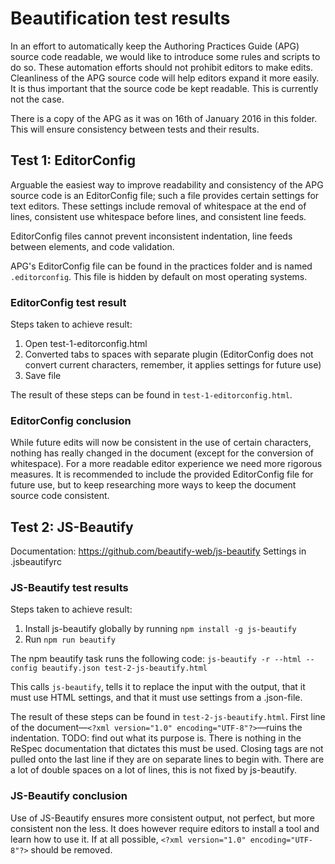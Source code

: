 # Beautification test results

In an effort to automatically keep the Authoring Practices Guide (APG) source
code readable, we would like to introduce some rules and scripts to do so.
These automation efforts should not prohibit editors to make edits.
Cleanliness of the APG source code will help editors expand it more easily.
It is thus important that the source code be kept readable.
This is currently not the case.

There is a copy of the APG as it was on 16th of January 2016 in this folder.
This will ensure consistency between tests and their results.

## Test 1: EditorConfig

Arguable the easiest way to improve readability and consistency of the APG
source code is an EditorConfig file; such a file provides certain settings
for text editors. These settings include removal of whitespace at the end of
lines, consistent use whitespace before lines, and consistent line feeds.

EditorConfig files cannot prevent inconsistent indentation,
line feeds between elements, and code validation.

APG's EditorConfig file can be found in the practices folder and is named
`.editorconfig`. This file is hidden by default on most operating systems.

### EditorConfig test result

Steps taken to achieve result:

1. Open test-1-editorconfig.html
2. Converted tabs to spaces with separate plugin
   (EditorConfig does not convert current characters, remember,
   it applies settings for future use)
3. Save file

The result of these steps can be found in `test-1-editorconfig.html`.

### EditorConfig conclusion

While future edits will now be consistent in the use of certain characters,
nothing has really changed in the document
(except for the conversion of whitespace).
For a more readable editor experience we need more rigorous measures.
It is recommended to include the provided EditorConfig file for future use,
but to keep researching more ways to keep the document source code consistent.

## Test 2: JS-Beautify

Documentation: https://github.com/beautify-web/js-beautify
Settings in .jsbeautifyrc

### JS-Beautify test results

Steps taken to achieve result:

1. Install js-beautify globally by running `npm install -g js-beautify`
2. Run `npm run beautify`

The npm beautify task runs the following code:
`js-beautify -r --html --config beautify.json test-2-js-beautify.html`

This calls `js-beautify`, tells it to replace the input with the output,
that it must use HTML settings, and that it must use settings from a .json-file.

The result of these steps can be found in `test-2-js-beautify.html`.
First line of the document—`<?xml version="1.0" encoding="UTF-8"?>`—ruins
the indentation. TODO: find out what its purpose is.
There is nothing in the ReSpec documentation that dictates this must be used.
Closing tags are not pulled onto the last line if they are on separate lines
to begin with.
There are a lot of double spaces on a lot of lines,
this is not fixed by js-beautify.


### JS-Beautify conclusion

Use of JS-Beautify ensures more consistent output, not perfect,
but more consistent non the less.
It does however require editors to install a tool and learn how to use it.
If at all possible, `<?xml version="1.0" encoding="UTF-8"?>` should be removed.
